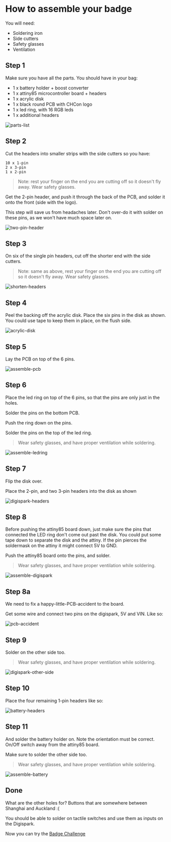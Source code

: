 # How to assemble your badge

You will need:
* Soldering iron
* Side cutters
* Safety glasses
* Ventilation


## Step 1

Make sure you have all the parts. You should have in your bag:

* 1 x battery holder + boost converter
* 1 x attiny85 microcontroller board + headers
* 1 x acrylic disk
* 1 x black round PCB with CHCon logo
* 1 x led ring, with 16 RGB leds
* 1 x additional headers

![parts-list](images/step1.jpg)


## Step 2

Cut the headers into smaller strips with the side cutters so you have:

```
10 x 1-pin
2 x 3-pin
1 x 2-pin
```

> Note: rest your finger on the end you are cutting off so it doesn't fly away. Wear safety glasses.

Get the 2-pin header, and push it through the back of the PCB, and solder it onto the front (side with the logo).

This step will save us from headaches later. Don't over-do it with solder on these pins, as we won't have much space later on.

![two-pin-header](images/step2.jpg)


## Step 3

On six of the single pin headers, cut off the shorter end with the side cutters.

> Note: same as above, rest your finger on the end you are cutting off so it doesn't fly away. Wear safety glasses.

![shorten-headers](images/step3.jpg)


## Step 4

Peel the backing off the acrylic disk.
Place the six pins in the disk as shown. You could use tape to keep them in place, on the flush side.

![acrylic-disk](images/step4.jpg)


## Step 5

Lay the PCB on top of the 6 pins.

![assemble-pcb](images/step5.jpg)


## Step 6

Place the led ring on top of the 6 pins, so that the pins are only just in the holes.

Solder the pins on the bottom PCB.

Push the ring down on the pins.

Solder the pins on the top of the led ring.

> Wear safety glasses, and have proper ventilation while soldering.


![assemble-ledring](images/step6.jpg)


## Step 7

Flip the disk over.

Place the 2-pin, and two 3-pin headers into the disk as shown

![digispark-headers](images/step7.jpg)


## Step 8

Before pushing the attiny85 board down, just make sure the pins that connected the LED ring don't come out past the disk. You could put some tape down to separate the disk and the attiny. If the pin pierces the soldermask on the attiny it might connect 5V to GND.

Push the attiny85 board onto the pins, and solder.

> Wear safety glasses, and have proper ventilation while soldering.


![assemble-digispark](images/step8.jpg)

## Step 8a

We need to fix a happy-little-PCB-accident to the board.

Get some wire and connect two pins on the digispark, 5V and VIN. Like so:

![pcb-accident](images/step8a.jpg)

## Step 9

Solder on the other side too.

> Wear safety glasses, and have proper ventilation while soldering.

![digispark-other-side](images/step9.jpg)


## Step 10

Place the four remaining 1-pin headers like so:

![battery-headers](images/step10.jpg)


## Step 11

And solder the battery holder on. Note the orientation must be correct. On/Off switch away from the attiny85 board.

Make sure to solder the other side too.

> Wear safety glasses, and have proper ventilation while soldering.

![assemble-battery](images/step11.jpg)


## Done

What are the other holes for? Buttons that are somewhere between Shanghai and Auckland :(

You should be able to solder on tactile switches and use them as inputs on the Digispark.

Now you can try the [Badge Challenge](CHALLENGE.md)

